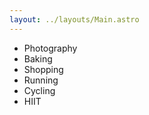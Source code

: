 ```yaml
---
layout: ../layouts/Main.astro
---
```


- Photography
- Baking
- Shopping
- Running
- Cycling
- HIIT 
